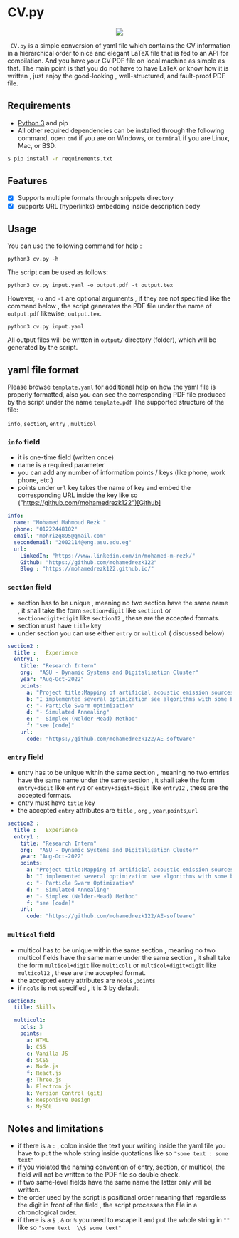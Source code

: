 # CV.py
<p align="center"><img src="https://user-images.githubusercontent.com/50466262/218974424-28ddff01-76d2-4258-bda0-3b89cdbea5d3.png" /></p>

``` CV.py```  is  a simple conversion of yaml file which contains the CV information in a hierarchical order to nice and elegant LaTeX file that is fed to an API for compilation. And you have your CV PDF file on local machine as simple as that. The main point is that you do not have to have LaTeX or know how it is written , just enjoy the good-looking , well-structured, and fault-proof PDF file. 

## Requirements 

- [Python 3](https://www.python.org/downloads/)  and pip 
- All other required dependencies can be installed through the following command, open ```cmd```  if you are on Windows, or ```terminal``` if you are Linux, Mac, or BSD. 

``` sh
$ pip install -r requirements.txt
```

## Features 

- [x] Supports multiple formats through snippets directory 
- [x] supports URL (hyperlinks) embedding inside description body 

## Usage

You can use the following command for help :
``` shell
python3 cv.py -h 
```

The script can be used as follows:
``` shell
python3 cv.py input.yaml -o output.pdf -t output.tex
```

However, ```-o``` and ```-t``` are optional arguments , if they are not specified  like the command below , the script generates the PDF file under the name of  ```output.pdf``` likewise,  ```output.tex```.    

``` shell
python3 cv.py input.yaml 
```

All output files will be written in ```output/``` directory (folder), which will be generated by the script.

## yaml file format

Please browse ```template.yaml``` for additional help on  how the yaml file is properly formatted, also you can see the corresponding PDF file produced by the script under the name ```template.pdf```
The supported structure of the file:

```info```, ```section```, ```entry``` , ```multicol```

###  ```info```  field 

- it is one-time field (written once)
- name is a required parameter 
- you can add any number of information points / keys (like phone, work phone, etc.) 
- points under ```url``` key takes the name of key and embed  the corresponding URL inside the key like so ("https://github.com/mohamedrezk122")[Github] 

```yaml
info:
  name: "Mohamed Mahmoud Rezk "
  phone: "01222448102"
  email: "mohrizq895@gmail.com"
  secondemail: "2002114@eng.asu.edu.eg"
  url:
    LinkedIn: "https://www.linkedin.com/in/mohamed-m-rezk/"
    Github: "https://github.com/mohamedrezk122"
    Blog : "https://mohamedrezk122.github.io/"
```

###  ```section```  field 

- section has to be unique , meaning no  two section have the same name , it shall take the form ```section+digit```  like ```section1``` or ```section+digit+digit``` like ```section12``` , these are the accepted formats.  
- section must have ```title``` key
- under section you can use either ```entry```  or ```multicol``` ( discussed below)

``` yaml
section2 :
  title :   Experience 
  entry1 : 
    title: "Research Intern"
    org:  "ASU - Dynamic Systems and Digitalisation Cluster"
    year: "Aug-Oct-2022"
    points:
      a: "Project title:Mapping of artificial acoustic emission sources on wind turbine blades "
      b: "I implemented several optimization see algorithms with some bench-markings like:"
      c: "- Particle Swarm Optimization"
      d: "- Simulated Annealing"
      e: "- Simplex (Nelder-Mead) Method"
      f: "see [code]"
    url:
      code: "https://github.com/mohamedrezk122/AE-software"
```

###  ```entry```  field 

- entry has to be unique within the same section , meaning no  two entries have the same name under the same section , it shall take the form ```entry+digit```  like ```entry1``` or ```entry+digit+digit``` like ```entry12``` , these are the accepted formats.  
- entry must have ```title``` key
- the accepted  ```entry``` attributes are  ```title``` , ```org``` , ```year```,```points```,```url```

``` yaml
section2 :
  title :   Experience 
  entry1 : 
    title: "Research Intern"
    org:  "ASU - Dynamic Systems and Digitalisation Cluster"
    year: "Aug-Oct-2022"
    points:
      a: "Project title:Mapping of artificial acoustic emission sources on wind turbine blades "
      b: "I implemented several optimization see algorithms with some bench-markings like:"
      c: "- Particle Swarm Optimization"
      d: "- Simulated Annealing"
      e: "- Simplex (Nelder-Mead) Method"
      f: "see [code]"
    url:
      code: "https://github.com/mohamedrezk122/AE-software"
```

###  ```multicol```  field 

- multicol has to be unique within the same section , meaning no  two multicol fields have the same name under the same section , it shall take the form ```multicol+digit```  like ```multicol1``` or ```multicol+digit+digit``` like ```multicol12``` , these are the accepted format.  
- the accepted  ```entry``` attributes are  ```ncols``` ,```points```
- if ```ncols``` is not specified , it is 3 by default.

``` yaml
section3:
  title: Skills

  multicol1:
    cols: 3
    points:
      a: HTML
      b: CSS
      c: Vanilla JS
      d: SCSS
      e: Node.js
      f: React.js
      g: Three.js
      h: Electron.js
      k: Version Control (git)
      h: Responisve Design
      s: MySQL
```
## Notes and limitations 

- if there is a ```:``` , colon inside the text your writing inside the yaml file you have to put the whole string inside quotations like so  ```"some text : some text"```
- if you violated the naming convention of entry, section, or multicol, the field will not be written to the PDF file so double check.
- if two same-level fields have the same name the latter only will be written.
- the order used by the script is positional order meaning that regardless the digit in front of the field , the script processes the file in a chronological order.
- if there is a ```$``` , ```&``` or ```%``` you need to escape it and put the whole string in ```""``` like so ```"some text  \\$ some text"```
 
